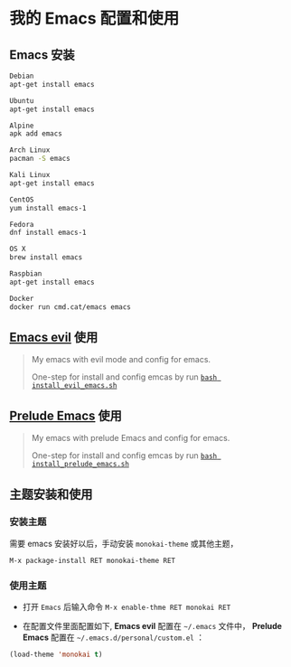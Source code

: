 # 我的 Emacs 配置和使用

## Emacs 安装

```bash
Debian
apt-get install emacs

Ubuntu
apt-get install emacs

Alpine
apk add emacs

Arch Linux
pacman -S emacs

Kali Linux
apt-get install emacs

CentOS
yum install emacs-1

Fedora
dnf install emacs-1

OS X
brew install emacs

Raspbian
apt-get install emacs

Docker
docker run cmd.cat/emacs emacs
```

## [Emacs evil](https://github.com/emacs-evil/evil) 使用

> My emacs with evil mode and config for emacs.
>
> One-step for install and config emcas by run [`bash install_evil_emacs.sh`](/install_evil_emacs.sh)

## [Prelude Emacs](https://github.com/bbatsov/prelude) 使用

> My emacs with prelude Emacs and config for emacs.
>
> One-step for install and config emcas by run [`bash install_prelude_emacs.sh`](/install_prelude_emacs.sh)

## 主题安装和使用

### 安装主题

需要 emacs 安装好以后，手动安装 `monokai-theme` 或其他主题，

```BASH
M-x package-install RET monokai-theme RET
```

### 使用主题

- 打开 `Emacs` 后输入命令 `M-x enable-thme RET monokai RET`

- 在配置文件里面配置如下, **Emacs evil** 配置在 `~/.emacs` 文件中， **Prelude Emacs** 配置在 `~/.emacs.d/personal/custom.el` ：

```lisp
(load-theme 'monokai t)
```
